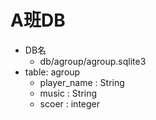# A班DB  
- DB名  
  - db/agroup/agroup.sqlite3  
- table: agroup
  - player_name : String
  - music : String
  - scoer : integer